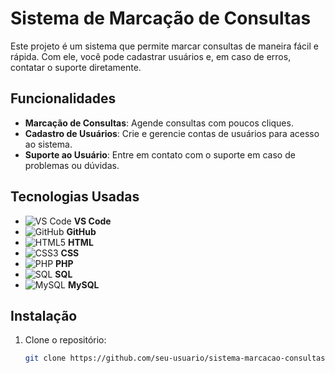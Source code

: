 # Sistema de Marcação de Consultas

Este projeto é um sistema que permite marcar consultas de maneira fácil e rápida. Com ele, você pode cadastrar usuários e, em caso de erros, contatar o suporte diretamente.

## Funcionalidades

- **Marcação de Consultas**: Agende consultas com poucos cliques.
- **Cadastro de Usuários**: Crie e gerencie contas de usuários para acesso ao sistema.
- **Suporte ao Usuário**: Entre em contato com o suporte em caso de problemas ou dúvidas.

## Tecnologias Usadas

- ![VS Code](https://img.shields.io/badge/VS_Code-007ACC?style=for-the-badge&logo=visual%20studio%20code&logoColor=white) **VS Code**
- ![GitHub](https://img.shields.io/badge/GitHub-181717?style=for-the-badge&logo=github&logoColor=white) **GitHub**
- ![HTML5](https://img.shields.io/badge/HTML5-E34F26?style=for-the-badge&logo=html5&logoColor=white) **HTML**
- ![CSS3](https://img.shields.io/badge/CSS3-1572B6?style=for-the-badge&logo=css3&logoColor=white) **CSS**
- ![PHP](https://img.shields.io/badge/PHP-777BB4?style=for-the-badge&logo=php&logoColor=white) **PHP**
- ![SQL](https://img.shields.io/badge/SQL-4479A1?style=for-the-badge&logo=postgresql&logoColor=white) **SQL**
- ![MySQL](https://img.shields.io/badge/MySQL-4479A1?style=for-the-badge&logo=mysql&logoColor=white) **MySQL**

## Instalação

1. Clone o repositório:
   ```bash
   git clone https://github.com/seu-usuario/sistema-marcacao-consultas.git

